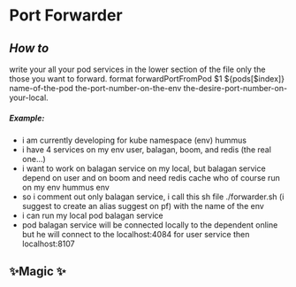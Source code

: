 # Port Forwarder
## _How to_

write your all your pod services in the lower section of the file only the those you want to forward.
format forwardPortFromPod $1 ${pods[$index]} name-of-the-pod the-port-number-on-the-env the-desire-port-number-on-your-local.

##### Example:
- i am currently developing for kube namespace (env) hummus
- i have 4 services on my env user, balagan, boom, and redis (the real one...) 
- i want to work on balagan service on my local, but balagan service depend on user and on boom and need redis cache who of course run on my env hummus env
- so i comment out only balagan service, i call this sh file ./forwarder.sh (i suggest to create an alias suggest on pf) with the name of the env
- i can run my local pod balagan service
- pod balagan service will be connected locally to the dependent online but he will connect to the localhost:4084 for user service then localhost:8107 


 ## ✨Magic ✨
